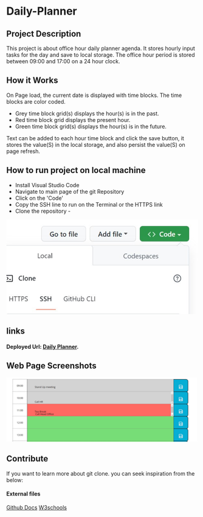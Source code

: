 # Daily-Planner
## Project Description
This project is about office hour daily planner agenda. It stores hourly input tasks for the day and save to local storage. 
The office hour period is stored between 09:00 and 17:00 on a 24 hour clock.

## How it Works
On Page load, the current date is displayed with time blocks. The time blocks are color coded.

 * Grey time block grid(s) displays the hour(s) is in the past. 
 * Red time block grid displays the present hour. 
 * Green time block grid(s) displays the hour(s) is in the future.

Text can be added to each hour time block and click the save button, it stores the value(S) in the local storage,  and also persist the value(S) on page refresh. 

## How to run project on local machine
* Install Visual Studio Code
* Navigate to main page of the git Repository
* Click on the 'Code'
* Copy the SSH line to run on the Terminal or  the HTTPS link
* Clone the repository - 

![Git clone](./assets/images/gitClone.jpg)

## links
#### Deployed Url: [Daily Planner]().

## Web Page Screenshots


![Daily Planner](./assets/images/Daily-Planner-Screenshot%20.jpg) 


## Contribute
If you want to learn more about git clone. you can seek inspiration from the below:
#### External files
[Github Docs](https://docs.github.com/en/repositories)
[W3schools](https://www.w3schools.com/js/default.asp)
